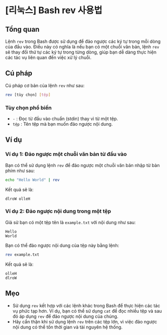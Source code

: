 # [리눅스] Bash rev 사용법

## Tổng quan
Lệnh `rev` trong Bash được sử dụng để đảo ngược các ký tự trong mỗi dòng của đầu vào. Điều này có nghĩa là nếu bạn có một chuỗi văn bản, lệnh `rev` sẽ thay đổi thứ tự các ký tự trong từng dòng, giúp bạn dễ dàng thực hiện các tác vụ liên quan đến việc xử lý chuỗi.

## Cú pháp
Cú pháp cơ bản của lệnh `rev` như sau:

```bash
rev [tùy chọn] [tệp]
```

### Tùy chọn phổ biến
- `-` : Đọc từ đầu vào chuẩn (stdin) thay vì từ một tệp.
- `tệp` : Tên tệp mà bạn muốn đảo ngược nội dung.

## Ví dụ
### Ví dụ 1: Đảo ngược một chuỗi văn bản từ đầu vào
Bạn có thể sử dụng lệnh `rev` để đảo ngược một chuỗi văn bản nhập từ bàn phím như sau:

```bash
echo "Hello World" | rev
```
Kết quả sẽ là:
```
dlroW olleH
```

### Ví dụ 2: Đảo ngược nội dung trong một tệp
Giả sử bạn có một tệp tên là `example.txt` với nội dung như sau:
```
Hello
World
```
Bạn có thể đảo ngược nội dung của tệp này bằng lệnh:

```bash
rev example.txt
```
Kết quả sẽ là:
```
olleH
dlroW
```

## Mẹo
- Sử dụng `rev` kết hợp với các lệnh khác trong Bash để thực hiện các tác vụ phức tạp hơn. Ví dụ, bạn có thể sử dụng `cat` để đọc nhiều tệp và sau đó áp dụng `rev` để đảo ngược nội dung của chúng.
- Hãy cẩn thận khi sử dụng lệnh `rev` trên các tệp lớn, vì việc đảo ngược nội dung có thể tốn thời gian và tài nguyên hệ thống.